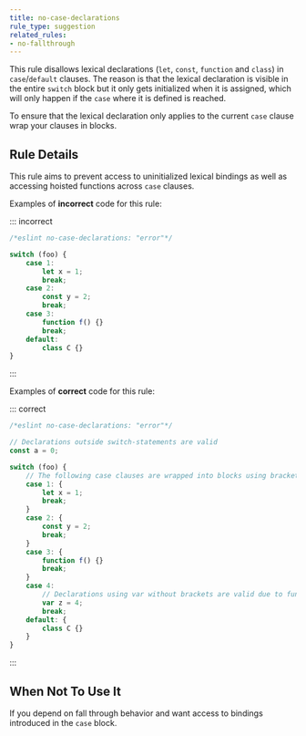 ```yaml
---
title: no-case-declarations
rule_type: suggestion
related_rules:
- no-fallthrough
---
```




This rule disallows lexical declarations (`let`, `const`, `function` and `class`)
in `case`/`default` clauses. The reason is that the lexical declaration is visible
in the entire `switch` block but it only gets initialized when it is assigned, which
will only happen if the `case` where it is defined is reached.

To ensure that the lexical declaration only applies to the current `case` clause
wrap your clauses in blocks.

## Rule Details

This rule aims to prevent access to uninitialized lexical bindings as well as accessing hoisted functions across `case` clauses.

Examples of **incorrect** code for this rule:

::: incorrect

```js
/*eslint no-case-declarations: "error"*/

switch (foo) {
    case 1:
        let x = 1;
        break;
    case 2:
        const y = 2;
        break;
    case 3:
        function f() {}
        break;
    default:
        class C {}
}
```

:::

Examples of **correct** code for this rule:

::: correct

```js
/*eslint no-case-declarations: "error"*/

// Declarations outside switch-statements are valid
const a = 0;

switch (foo) {
    // The following case clauses are wrapped into blocks using brackets
    case 1: {
        let x = 1;
        break;
    }
    case 2: {
        const y = 2;
        break;
    }
    case 3: {
        function f() {}
        break;
    }
    case 4:
        // Declarations using var without brackets are valid due to function-scope hoisting
        var z = 4;
        break;
    default: {
        class C {}
    }
}
```

:::

## When Not To Use It

If you depend on fall through behavior and want access to bindings introduced in the `case` block.
